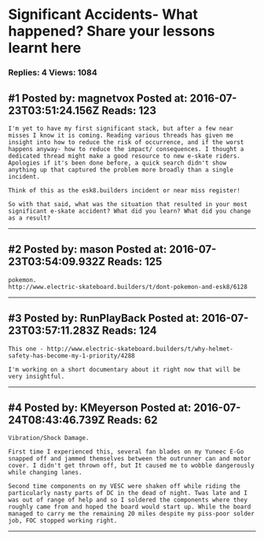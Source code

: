 # Significant Accidents- What happened? Share your lessons learnt here

### Replies: 4 Views: 1084

## \#1 Posted by: magnetvox Posted at: 2016-07-23T03:51:24.156Z Reads: 123

```
I'm yet to have my first significant stack, but after a few near misses I know it is coming. Reading various threads has given me insight into how to reduce the risk of occurrence, and if the worst happens anyway- how to reduce the impact/ consequences. I thought a dedicated thread might make a good resource to new e-skate riders. Apologies if it's been done before, a quick search didn't show anything up that captured the problem more broadly than a single incident.  

Think of this as the esk8.builders incident or near miss register!

So with that said, what was the situation that resulted in your most significant e-skate accident? What did you learn? What did you change as a result?
```

---
## \#2 Posted by: mason Posted at: 2016-07-23T03:54:09.932Z Reads: 125

```
pokemon.
http://www.electric-skateboard.builders/t/dont-pokemon-and-esk8/6128
```

---
## \#3 Posted by: RunPlayBack Posted at: 2016-07-23T03:57:11.283Z Reads: 124

```
This one - http://www.electric-skateboard.builders/t/why-helmet-safety-has-become-my-1-priority/4288

I'm working on a short documentary about it right now that will be very insightful.
```

---
## \#4 Posted by: KMeyerson Posted at: 2016-07-24T08:43:46.739Z Reads: 62

```
Vibration/Shock Damage.

First time I experienced this, several fan blades on my Yuneec E-Go snapped off and jammed themselves between the outrunner can and motor cover. I didn't get thrown off, but It caused me to wobble dangerously while changing lanes. 

Second time components on my VESC were shaken off while riding the particularly nasty parts of DC in the dead of night. Twas late and I was out of range of help and so I soldered the components where they roughly came from and hoped the board would start up. While the board managed to carry me the remaining 20 miles despite my piss-poor solder job, FOC stopped working right.
```

---
